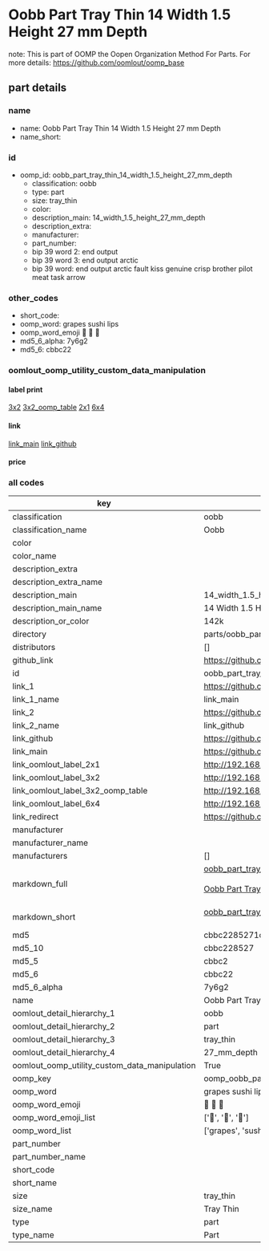 # Oobb Part Tray Thin 14 Width 1.5 Height 27 mm Depth  

note: This is part of OOMP the Oopen Organization Method For Parts. For more details: https://github.com/oomlout/oomp_base

##  part details
  







### name
* name: Oobb Part Tray Thin 14 Width 1.5 Height 27 mm Depth
* name_short: 
### id
* oomp_id: oobb_part_tray_thin_14_width_1.5_height_27_mm_depth
  * classification: oobb
  * type: part
  * size: tray_thin
  * color: 
  * description_main: 14_width_1.5_height_27_mm_depth
  * description_extra: 
  * manufacturer: 
  * part_number: 
  * bip 39 word 2: end output
  * bip 39 word 3: end output arctic
  * bip 39 word: end output arctic fault kiss genuine crisp brother pilot meat task arrow

### other_codes
* short_code: 
* oomp_word: grapes sushi lips
* oomp_word_emoji :grapes: :sushi: :lips:
* md5_6_alpha: 7y6g2
* md5_6: cbbc22






### oomlout_oomp_utility_custom_data_manipulation
#### label print
[3x2](http://192.168.1.245:1112/?label=oomp%207y6g2)
[3x2_oomp_table](http://192.168.1.108:1112/?label=oomp%207y6g2)
[2x1](http://192.168.1.242:1112/?label=oomp%207y6g2)
[6x4](http://192.168.1.55:1112/?label=oomp%207y6g2)    

#### link

[link_main](https://github.com/oomlout/oomlout_oomp_version_1_messy/tree/main/parts/oobb_part_tray_thin_14_width_1.5_height_27_mm_depth) [link_github](https://github.com/oomlout/oomlout_oomp_version_1_messy/tree/main/parts/oobb_part_tray_thin_14_width_1.5_height_27_mm_depth)                             

#### price







### all codes 
| key | value |  
| --- | --- |  
| classification | oobb |  
| classification_name | Oobb |  
| color |  |  
| color_name |  |  
| description_extra |  |  
| description_extra_name |  |  
| description_main | 14_width_1.5_height_27_mm_depth |  
| description_main_name | 14 Width 1.5 Height 27 mm Depth |  
| description_or_color | 142k |  
| directory | parts/oobb_part_tray_thin_14_width_1.5_height_27_mm_depth |  
| distributors | [] |  
| github_link | https://github.com/oomlout/oomlout_oomp_part_src/tree/main/parts/oobb_part_tray_thin_14_width_1.5_height_27_mm_depth |  
| id | oobb_part_tray_thin_14_width_1.5_height_27_mm_depth |  
| link_1 | https://github.com/oomlout/oomlout_oomp_version_1_messy/tree/main/parts/oobb_part_tray_thin_14_width_1.5_height_27_mm_depth |  
| link_1_name | link_main |  
| link_2 | https://github.com/oomlout/oomlout_oomp_version_1_messy/tree/main/parts/oobb_part_tray_thin_14_width_1.5_height_27_mm_depth |  
| link_2_name | link_github |  
| link_github | https://github.com/oomlout/oomlout_oomp_version_1_messy/tree/main/parts/oobb_part_tray_thin_14_width_1.5_height_27_mm_depth |  
| link_main | https://github.com/oomlout/oomlout_oomp_version_1_messy/tree/main/parts/oobb_part_tray_thin_14_width_1.5_height_27_mm_depth |  
| link_oomlout_label_2x1 | http://192.168.1.242:1112/?label=oomp%207y6g2 |  
| link_oomlout_label_3x2 | http://192.168.1.245:1112/?label=oomp%207y6g2 |  
| link_oomlout_label_3x2_oomp_table | http://192.168.1.108:1112/?label=oomp%207y6g2 |  
| link_oomlout_label_6x4 | http://192.168.1.55:1112/?label=oomp%207y6g2 |  
| link_redirect | https://github.com/oomlout/oomlout_oomp_version_1_messy/tree/main/parts/oobb_part_tray_thin_14_width_1.5_height_27_mm_depth |  
| manufacturer |  |  
| manufacturer_name |  |  
| manufacturers | [] |  
| markdown_full | [oobb_part_tray_thin_14_width_1.5_height_27_mm_depth](none)<br>[](none)<br>[Oobb Part Tray Thin 14 Width 1.5 Height 27 Mm Depth](none)<br><br> |  
| markdown_short | [oobb_part_tray_thin_14_width_1.5_height_27_mm_depth](none)<br><br> |  
| md5 | cbbc2285271ce675853d653e16675a4c |  
| md5_10 | cbbc228527 |  
| md5_5 | cbbc2 |  
| md5_6 | cbbc22 |  
| md5_6_alpha | 7y6g2 |  
| name | Oobb Part Tray Thin 14 Width 1.5 Height 27 mm Depth |  
| oomlout_detail_hierarchy_1 | oobb |  
| oomlout_detail_hierarchy_2 | part |  
| oomlout_detail_hierarchy_3 | tray_thin |  
| oomlout_detail_hierarchy_4 | 27_mm_depth |  
| oomlout_oomp_utility_custom_data_manipulation | True |  
| oomp_key | oomp_oobb_part_tray_thin_14_width_1.5_height_27_mm_depth |  
| oomp_word | grapes sushi lips |  
| oomp_word_emoji | :grapes: :sushi: :lips: |  
| oomp_word_emoji_list | [':grapes:', ':sushi:', ':lips:'] |  
| oomp_word_list | ['grapes', 'sushi', 'lips'] |  
| part_number |  |  
| part_number_name |  |  
| short_code |  |  
| short_name |  |  
| size | tray_thin |  
| size_name | Tray Thin |  
| type | part |  
| type_name | Part |  
